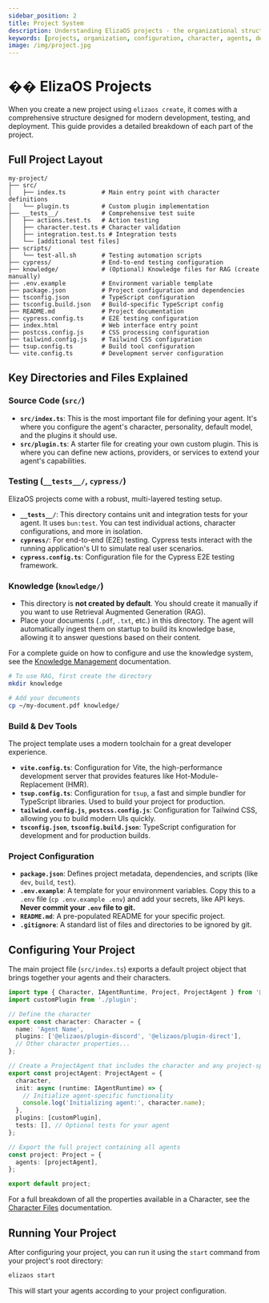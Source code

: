 ```yaml
---
sidebar_position: 2
title: Project System
description: Understanding ElizaOS projects - the organizational structure for creating and deploying AI agents.
keywords: [projects, organization, configuration, character, agents, deployment, structure]
image: /img/project.jpg
---
```


# �� ElizaOS Projects

When you create a new project using `elizaos create`, it comes with a comprehensive structure designed for modern development, testing, and deployment. This guide provides a detailed breakdown of each part of the project.

## Full Project Layout

```
my-project/
├── src/
│   ├── index.ts          # Main entry point with character definitions
│   └── plugin.ts         # Custom plugin implementation
├── __tests__/            # Comprehensive test suite
│   ├── actions.test.ts   # Action testing
│   ├── character.test.ts # Character validation
│   ├── integration.test.ts # Integration tests
│   └── [additional test files]
├── scripts/
│   └── test-all.sh       # Testing automation scripts
├── cypress/              # End-to-end testing configuration
├── knowledge/            # (Optional) Knowledge files for RAG (create manually)
├── .env.example          # Environment variable template
├── package.json          # Project configuration and dependencies
├── tsconfig.json         # TypeScript configuration
├── tsconfig.build.json   # Build-specific TypeScript config
├── README.md             # Project documentation
├── cypress.config.ts     # E2E testing configuration
├── index.html            # Web interface entry point
├── postcss.config.js     # CSS processing configuration
├── tailwind.config.js    # Tailwind CSS configuration
├── tsup.config.ts        # Build tool configuration
└── vite.config.ts        # Development server configuration
```

## Key Directories and Files Explained

### Source Code (`src/`)

- **`src/index.ts`**: This is the most important file for defining your agent. It's where you configure the agent's character, personality, default model, and the plugins it should use.
- **`src/plugin.ts`**: A starter file for creating your own custom plugin. This is where you can define new actions, providers, or services to extend your agent's capabilities.

### Testing (`__tests__/`, `cypress/`)

ElizaOS projects come with a robust, multi-layered testing setup.

- **`__tests__/`**: This directory contains unit and integration tests for your agent. It uses `bun:test`. You can test individual actions, character configurations, and more in isolation.
- **`cypress/`**: For end-to-end (E2E) testing. Cypress tests interact with the running application's UI to simulate real user scenarios.
- **`cypress.config.ts`**: Configuration file for the Cypress E2E testing framework.

### Knowledge (`knowledge/`)

- This directory is **not created by default**. You should create it manually if you want to use Retrieval Augmented Generation (RAG).
- Place your documents (`.pdf`, `.txt`, etc.) in this directory. The agent will automatically ingest them on startup to build its knowledge base, allowing it to answer questions based on their content.

For a complete guide on how to configure and use the knowledge system, see the [Knowledge Management](./knowledge.md) documentation.

```bash
# To use RAG, first create the directory
mkdir knowledge

# Add your documents
cp ~/my-document.pdf knowledge/
```

### Build & Dev Tools

The project template uses a modern toolchain for a great developer experience.

- **`vite.config.ts`**: Configuration for Vite, the high-performance development server that provides features like Hot-Module-Replacement (HMR).
- **`tsup.config.ts`**: Configuration for `tsup`, a fast and simple bundler for TypeScript libraries. Used to build your project for production.
- **`tailwind.config.js`**, **`postcss.config.js`**: Configuration for Tailwind CSS, allowing you to build modern UIs quickly.
- **`tsconfig.json`**, **`tsconfig.build.json`**: TypeScript configuration for development and for production builds.

### Project Configuration

- **`package.json`**: Defines project metadata, dependencies, and scripts (like `dev`, `build`, `test`).
- **`.env.example`**: A template for your environment variables. Copy this to a `.env` file (`cp .env.example .env`) and add your secrets, like API keys. **Never commit your `.env` file to git.**
- **`README.md`**: A pre-populated README for your specific project.
- **`.gitignore`**: A standard list of files and directories to be ignored by git.

## Configuring Your Project

The main project file (`src/index.ts`) exports a default project object that brings together your agents and their characters.

```typescript
import type { Character, IAgentRuntime, Project, ProjectAgent } from '@elizaos/core';
import customPlugin from './plugin';

// Define the character
export const character: Character = {
  name: 'Agent Name',
  plugins: ['@elizaos/plugin-discord', '@elizaos/plugin-direct'],
  // Other character properties...
};

// Create a ProjectAgent that includes the character and any project-specific plugins
export const projectAgent: ProjectAgent = {
  character,
  init: async (runtime: IAgentRuntime) => {
    // Initialize agent-specific functionality
    console.log('Initializing agent:', character.name);
  },
  plugins: [customPlugin],
  tests: [], // Optional tests for your agent
};

// Export the full project containing all agents
const project: Project = {
  agents: [projectAgent],
};

export default project;
```

For a full breakdown of all the properties available in a Character, see the [Character Files](./characters.md) documentation.

## Running Your Project

After configuring your project, you can run it using the `start` command from your project's root directory:

```bash
elizaos start
```

This will start your agents according to your project configuration.
